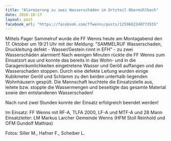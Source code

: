 ```yaml
---
title: "Alarmierung zu zwei Wasserschäden im Ortsteil Obermühlbach"
date: 2016-10-17
layout: post
facebook_url: "https://facebook.com/ffwenns/posts/1259682340773555"
---
```


Mittels Pager Sammelruf wurde die FF Wenns heute am Montagabend den 17. Oktober um 19:21 Uhr mit der Meldung: "SAMMELRUF Wasserschaden, Druckleitung defekt - Wasser/Gestein rinnt in EFH" - zu zwei Wasserschäden alarmiert! Nach wenigen Minuten rückte die FF Wenns zum Einsatzort aus und konnte das bereits in das Wohn- und in die Garagenräumlichkeiten eingetretene Wasser und Geröll auffangen und den Wasserschaden stoppen. Durch eine defekte Leitung wurden einige Kubikmeter Geröll und Schlamm zu den beiden unterhalb liegenden Wohnhäusern gespült. Die Mannschaft leuchtete die Einsatzstelle aus, leitete bzw. stoppte die Wassermengen und beseitigte das gesamte Material sowie den entstandenen Wasserschaden!

Nach rund zwei Stunden konnte der Einsatz erfolgreich beendet werden! 

Im Einsatz:
FF Wenns mit RF-A, TLFA 2000, LF-A und MTF-A und 28 Mann
Einsatzleiter: LM Markus Larcher 
Gemeinde Wenns (HFM Stoll Reinhold und OFM Gundolf Mathias)

Fotos: Siller M., Hafner F., Scheiber L.
